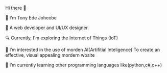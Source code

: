 Hi there 👋

🔭 I'm Tony Ede Joheobe

🚀 A web developer and UI/UX designer.

🔍 Currently, I'm exploring the Internet of Things (IoT) 

👀 I’m interested in the use of morden AI(Artifitial Inteligence) To create an effective, visual appealing mordern wbsite 

🌱 I’m currently learning other programming languages like(python,c#,c++)

<!---
tonyedejoheobe/tonyedejoheobe is a ✨ special ✨ repository because its `README.md` (this file) appears on your GitHub profile.
You can click the Preview link to take a look at your changes.
--->

